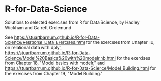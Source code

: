 # R-for-Data-Science
Solutions to selected exercises from R for Data Science, by Hadley Wickham and Garrett Grolemund

See <https://stuartbarnum.github.io/R-for-Data-Science/Relational_Data_Exercises.html> for the exercises from Chapter 10, on relational data with dplyr, <br>
<https://stuartbarnum.github.io/R-for-Data-Science/Model%20Basics%20with%20modelr.nb.html> for the exercises from Chapter 18, "Model basics with modelr," and <br>
<https://stuartbarnum.github.io/R-for-Data-Science/Model_Building.html> for the exercises from Chapter 19, "Model Building."
